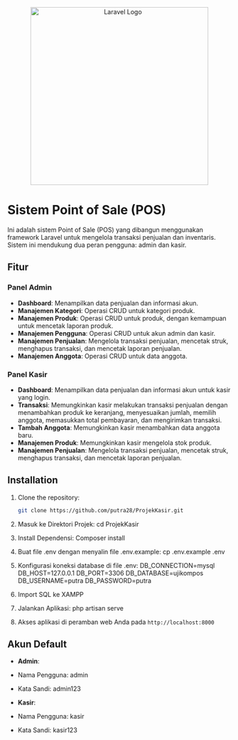 <p align="center"><a href="https://laravel.com" target="_blank"><img src="https://raw.githubusercontent.com/laravel/art/master/logo-lockup/5%20SVG/2%20CMYK/1%20Full%20Color/laravel-logolockup-cmyk-red.svg" width="400" alt="Laravel Logo"></a></p>

# Sistem Point of Sale (POS)

Ini adalah sistem Point of Sale (POS) yang dibangun menggunakan framework Laravel untuk mengelola transaksi penjualan dan inventaris. Sistem ini mendukung dua peran pengguna: admin dan kasir.

## Fitur

### Panel Admin

- **Dashboard**: Menampilkan data penjualan dan informasi akun.
- **Manajemen Kategori**: Operasi CRUD untuk kategori produk.
- **Manajemen Produk**: Operasi CRUD untuk produk, dengan kemampuan untuk mencetak laporan produk.
- **Manajemen Pengguna**: Operasi CRUD untuk akun admin dan kasir.
- **Manajemen Penjualan**: Mengelola transaksi penjualan, mencetak struk, menghapus transaksi, dan mencetak laporan penjualan.
- **Manajemen Anggota**: Operasi CRUD untuk data anggota.

### Panel Kasir

- **Dashboard**: Menampilkan data penjualan dan informasi akun untuk kasir yang login.
- **Transaksi**: Memungkinkan kasir melakukan transaksi penjualan dengan menambahkan produk ke keranjang, menyesuaikan jumlah, memilih anggota, memasukkan total pembayaran, dan mengirimkan transaksi.
- **Tambah Anggota**: Memungkinkan kasir menambahkan data anggota baru.
- **Manajemen Produk**: Memungkinkan kasir mengelola stok produk.
- **Manajemen Penjualan**: Mengelola transaksi penjualan, mencetak struk, menghapus transaksi, dan mencetak laporan penjualan.

## Installation

1. Clone the repository:

   ```bash
   git clone https://github.com/putra28/ProjekKasir.git

2. Masuk ke Direktori Projek:
   cd ProjekKasir
   
4. Install Dependensi:
   Composer install
   
6. Buat file .env dengan menyalin file .env.example:
   cp .env.example .env

8. Konfigurasi koneksi database di file .env:
   DB_CONNECTION=mysql
   DB_HOST=127.0.0.1
   DB_PORT=3306
   DB_DATABASE=ujikompos
   DB_USERNAME=putra
   DB_PASSWORD=putra
   
10. Import SQL ke XAMPP
    
12. Jalankan Aplikasi:
    php artisan serve
    
13. Akses aplikasi di peramban web Anda pada `http://localhost:8000`

## Akun Default

- **Admin**:
- Nama Pengguna: admin
- Kata Sandi: admin123

- **Kasir**:
- Nama Pengguna: kasir
- Kata Sandi: kasir123

 
 
